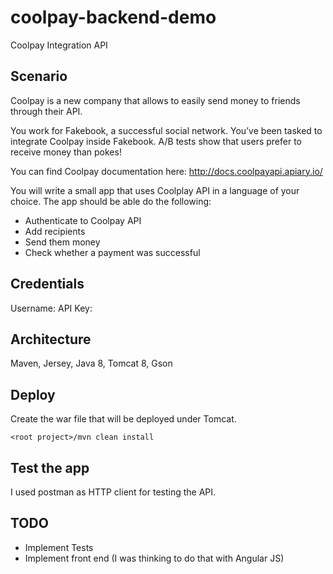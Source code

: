 # coolpay-backend-demo
Coolpay Integration API

Scenario
----------

Coolpay is a new company that allows to easily send money to friends through their API.
 
You work for Fakebook, a successful social network. You’ve been tasked to integrate Coolpay inside Fakebook. A/B tests show that users prefer to receive money than pokes!
 
You can find Coolpay documentation here: http://docs.coolpayapi.apiary.io/
 
You will write a small app that uses Coolplay API in a language of your choice. The app should be able do the following:
 
- Authenticate to Coolpay API
- Add recipients
- Send them money
- Check whether a payment was successful

## Credentials
Username: <KevinG>
API Key: <BC230BA3C6AD681A>

## Architecture
Maven, Jersey, Java 8, Tomcat 8, Gson

## Deploy
Create the war file that will be deployed under Tomcat.
 ```
 <root project>/mvn clean install
 ```
## Test the app
I used postman as HTTP client for testing the API.

## TODO
 - Implement Tests
 - Implement front end (I was thinking to do that with Angular JS)
